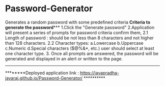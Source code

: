 # Password-Generator
Generates a random password with some predefined criteria
******Criteria to generate the password*********
1.Click the "Generate password" 
2.Application will present a series of prompts for password criteria confirm them,
  2.1 Length of password : should be not less than 8 characters and not higher than 128 characters.
  2.2 Character types:
      a.Lowercase
      b.Uppercase
      c.Numeric
      d.Special characters ($@%&*, etc.)
user should select at least one character type.
3. Once all prompts are answered, the password will be generated and displayed in an alert or written to the page.
****************************************************
********Deployed application link :  https://jayapradha-jayaraj.github.io/Password-Generator/ **********
